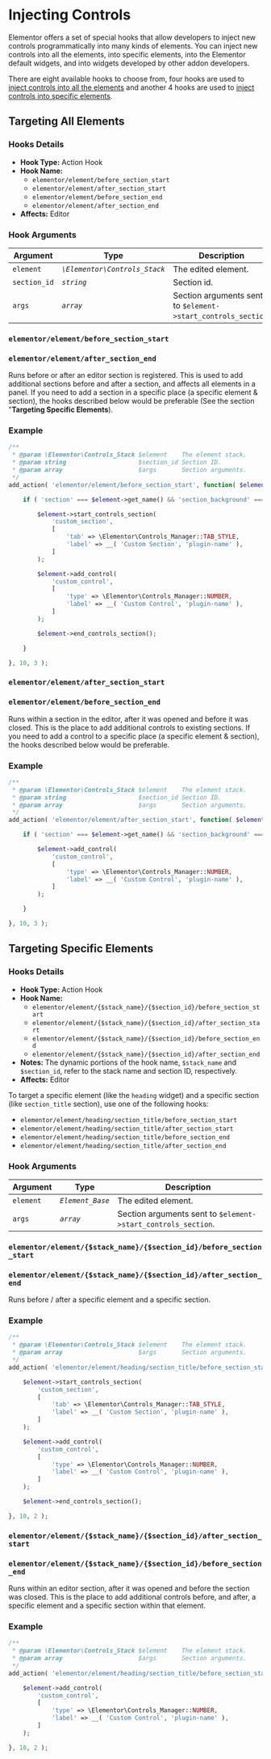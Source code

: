 # Injecting Controls

<Badge type="tip" vertical="top" text="Elementor Core" /> <Badge type="warning" vertical="top" text="Advanced" />

Elementor offers a set of special hooks that allow developers to inject new controls programmatically into many kinds of elements. You can inject new controls into all the elements, into specific elements, into the Elementor default widgets, and into widgets developed by other addon developers.

There are eight available hooks to choose from, four hooks are used to [inject controls into all the elements](#targeting-all-elements) and another 4 hooks are used to [inject controls into specific elements](#targeting-specific-elements).

## Targeting All Elements

### Hooks Details

* **Hook Type:** Action Hook
* **Hook Name:**
  * `elementor/element/before_section_start`
  * `elementor/element/after_section_start`
  * `elementor/element/before_section_end`
  * `elementor/element/after_section_end`
* **Affects:** Editor

### Hook Arguments

| Argument     | Type                          | Description                                                   |
|--------------|-------------------------------|---------------------------------------------------------------|
| `element`    | _`\Elementor\Controls_Stack`_ | The edited element.                                           |
| `section_id` | _`string`_                    | Section id.                                                   |
| `args`       | _`array`_                     | Section arguments sent to `$element->start_controls_section`. |

### `elementor/element/before_section_start`

### `elementor/element/after_section_end`

Runs before or after an editor section is registered. This is used to add additional sections before and after a section, and affects all elements in a panel. If you need to add a section in a specific place (a specific element & section), the hooks described below would be preferable (See the section "**Targeting Specific Elements**).

### Example

```php
/**
 * @param \Elementor\Controls_Stack $element    The element stack.
 * @param string                    $section_id Section ID.
 * @param array                     $args       Section arguments.
 */
add_action( 'elementor/element/before_section_start', function( $element, $section_id, $args ) {

	if ( 'section' === $element->get_name() && 'section_background' === $section_id ) {

		$element->start_controls_section(
			'custom_section',
			[
				'tab' => \Elementor\Controls_Manager::TAB_STYLE,
				'label' => __( 'Custom Section', 'plugin-name' ),
			]
		);

		$element->add_control(
			'custom_control',
			[
				'type' => \Elementor\Controls_Manager::NUMBER,
				'label' => __( 'Custom Control', 'plugin-name' ),
			]
		);

		$element->end_controls_section();

	}

}, 10, 3 );
```


### `elementor/element/after_section_start`

### `elementor/element/before_section_end`

Runs within a section in the editor, after it was opened and before it was closed. This is the place to add additional controls to existing sections. If you need to add a control to a specific place (a specific element & section), the hooks described below would be preferable.

### Example

```php
/**
 * @param \Elementor\Controls_Stack $element    The element stack.
 * @param string                    $section_id Section ID.
 * @param array                     $args       Section arguments.
 */
add_action( 'elementor/element/after_section_start', function( $element, $section_id, $args ) {

	if ( 'section' === $element->get_name() && 'section_background' === $section_id ) {

		$element->add_control(
			'custom_control',
			[
				'type' => \Elementor\Controls_Manager::NUMBER,
				'label' => __( 'Custom Control', 'plugin-name' ),
			]
		);

	}

}, 10, 3 );
```

## Targeting Specific Elements
### Hooks Details

* **Hook Type:** Action Hook
* **Hook Name:**
  * `elementor/element/{$stack_name}/{$section_id}/before_section_start`
  * `elementor/element/{$stack_name}/{$section_id}/after_section_start`
  * `elementor/element/{$stack_name}/{$section_id}/before_section_end`
  * `elementor/element/{$stack_name}/{$section_id}/after_section_end`
* **Notes:** The dynamic portions of the hook name, `$stack_name` and `$section_id`, refer to the stack name and section ID, respectively.
* **Affects:** Editor

To target a specific element (like the `heading` widget) and a specific section (like `section_title` section), use one of the following hooks:
* `elementor/element/heading/section_title/before_section_start`
* `elementor/element/heading/section_title/after_section_start`
* `elementor/element/heading/section_title/before_section_end`
* `elementor/element/heading/section_title/after_section_end`

### Hook Arguments

| Argument  | Type             | Description                                                   |
|-----------|------------------|---------------------------------------------------------------|
| `element` | _`Element_Base`_ | The edited element.                                           |
| `args`    | _`array`_        | Section arguments sent to `$element->start_controls_section`. |

### `elementor/element/{$stack_name}/{$section_id}/before_section_start`

### `elementor/element/{$stack_name}/{$section_id}/after_section_end`

Runs before / after a specific element and a specific section.

### Example

```php
/**
 * @param \Elementor\Controls_Stack $element    The element stack.
 * @param array                     $args       Section arguments.
 */
add_action( 'elementor/element/heading/section_title/before_section_start', function( $element, $args ) {

	$element->start_controls_section(
		'custom_section',
		[
			'tab' => \Elementor\Controls_Manager::TAB_STYLE,
			'label' => __( 'Custom Section', 'plugin-name' ),
		]
	);

	$element->add_control(
		'custom_control',
		[
			'type' => \Elementor\Controls_Manager::NUMBER,
			'label' => __( 'Custom Control', 'plugin-name' ),
		]
	);

	$element->end_controls_section();

}, 10, 2 );
```


### `elementor/element/{$stack_name}/{$section_id}/after_section_start`

### `elementor/element/{$stack_name}/{$section_id}/before_section_end`

Runs within an editor section, after it was opened and before the section was closed. This is the place to add additional controls before, and after, a specific element and a specific section within that element.

### Example

```php
/**
 * @param \Elementor\Controls_Stack $element    The element stack.
 * @param array                     $args       Section arguments.
 */
add_action( 'elementor/element/heading/section_title/before_section_start', function( $element, $args ) {

	$element->add_control(
		'custom_control',
		[
			'type' => \Elementor\Controls_Manager::NUMBER,
			'label' => __( 'Custom Control', 'plugin-name' ),
		]
	);

}, 10, 2 );
```
